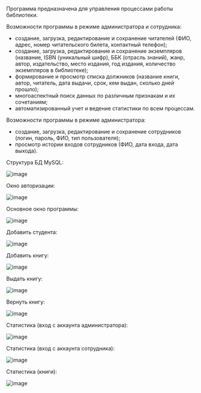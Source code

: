 Программа предназначена для управления процессами работы библиотеки.

Возможности программы в режиме администратора и сотрудника:
-	создание, загрузка, редактирование и сохранение читателей (ФИО, адрес, номер читательского билета, контактный телефон);
-	создание, загрузка, редактирование и сохранение экземпляров (название, ISBN (уникальный шифр), ББК (отрасль знаний), жанр, автор, издательство, место издания, год издания, количество экземпляров в библиотеке);
-	формирование и просмотр списка должников (название книги, автор, читатель, дата выдачи, срок, кем выдан, сколько дней прошло);
-	многоаспектный поиск данных по различным признакам и их сочетаниям;
-	автоматизированный учет и ведение статистики по всем процессам.

Возможности программы в режиме администратора:
-	создание, загрузка, редактирование и сохранение сотрудников (логин, пароль, ФИО, тип пользователя);
-	просмотр истории входов сотрудников (ФИО, дата входа, дата выхода).

Структура БД MySQL:

![image](https://user-images.githubusercontent.com/83878144/186190269-34e32542-9cb3-4b23-972e-616a0d394620.png)

Окно авторизации:

![image](https://user-images.githubusercontent.com/83878144/186190507-a4a16599-c014-4354-be55-f98170f3fb0c.png)

Основное окно программы:

![image](https://user-images.githubusercontent.com/83878144/186190702-7dff20b0-af3b-4b07-983f-0eb769a4c182.png)

Добавить студента:

![image](https://user-images.githubusercontent.com/83878144/186193086-7fb70df9-ed77-4e18-a335-3aa07595b313.png)

Добавить книгу:

![image](https://user-images.githubusercontent.com/83878144/186193164-ef4910fd-de69-4d7c-bd8f-c7be42b280ef.png)

Выдать книгу:

![image](https://user-images.githubusercontent.com/83878144/186193245-8f0ef2e4-316e-4159-ab1c-df9bc04648c0.png)

Вернуть книгу:

![image](https://user-images.githubusercontent.com/83878144/186193586-f71b0d5c-7133-497c-89b7-0baae048fe23.png)

Статистика (вход с аккаунта администратора):

![image](https://user-images.githubusercontent.com/83878144/186193766-42b22aa7-1126-45e7-abb2-c473ac71c234.png)

Статистика (вход с аккаунта сотрудника):

![image](https://user-images.githubusercontent.com/83878144/186193866-eed29972-6964-408f-9466-ff60be355653.png)

Статистика (книги):

![image](https://user-images.githubusercontent.com/83878144/186194058-bdfebd41-71b3-4856-987c-7d144dfc4471.png)



